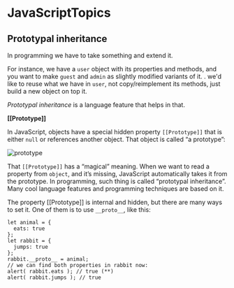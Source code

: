 # JavaScriptTopics
## Prototypal inheritance

In programming we have to take something and extend it.

For instance, we have a `user` object with its properties and methods, and you want to make `guest` and `admin` as slightly modified variants of it.
. we'd like to reuse what we have in `user`, not copy/reimplement its methods, just build a new object on top it.

_Prototypal inheritance_ is a language feature that helps in that.

**[[Prototype]]**

In JavaScript, objects have a special hidden property `[[Prototype]]`  that is either `null` or references another object. That object is called “a prototype”:

![prototype](object-prototype-empty.png)

That `[[Prototype]]` has a “magical” meaning. When we want to read a property from `object`, and it’s missing, 
JavaScript automatically takes it from the prototype. In programming, such thing is called “prototypal inheritance”. 
Many cool language features and programming techniques are based on it.

The property [[Prototype]] is internal and hidden, but there are many ways to set it.
One of them is to use `__proto__`, like this:

```
let animal = {
  eats: true
};
let rabbit = {
  jumps: true
};
rabbit.__proto__ = animal;
// we can find both properties in rabbit now:
alert( rabbit.eats ); // true (**)
alert( rabbit.jumps ); // true
```

